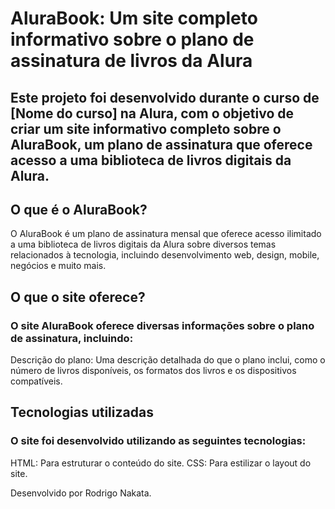 # AluraBook: Um site completo informativo sobre o plano de assinatura de livros da Alura

## Este projeto foi desenvolvido durante o curso de [Nome do curso] na Alura, com o objetivo de criar um site informativo completo sobre o AluraBook, um plano de assinatura que oferece acesso a uma biblioteca de livros digitais da Alura.

## O que é o AluraBook?

O AluraBook é um plano de assinatura mensal que oferece acesso ilimitado a uma biblioteca de livros digitais da Alura sobre diversos temas relacionados à tecnologia, incluindo desenvolvimento web, design, mobile, negócios e muito mais.

## O que o site oferece?

### O site AluraBook oferece diversas informações sobre o plano de assinatura, incluindo:

Descrição do plano: Uma descrição detalhada do que o plano inclui, como o número de livros disponíveis, os formatos dos livros e os dispositivos compatíveis.

## Tecnologias utilizadas
### O site foi desenvolvido utilizando as seguintes tecnologias:
HTML: Para estruturar o conteúdo do site.
CSS: Para estilizar o layout do site.


Desenvolvido por Rodrigo Nakata.
